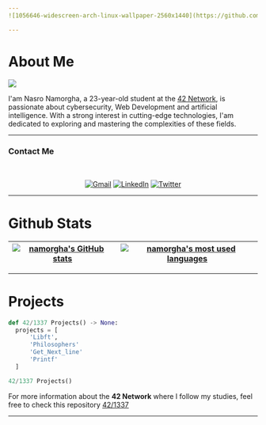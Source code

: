 ```yaml
---
![1056646-widescreen-arch-linux-wallpaper-2560x1440](https://github.com/user-attachments/assets/237613fd-0023-4922-b026-cca1eb9616ba)

---
```


# About Me

![](https://komarev.com/ghpvc/?username=namorgha&abbreviated=true)

I'am Nasro Namorgha, a 23-year-old student at the [42 Network](https://42.fr/le-reseau-mondial/), is passionate about cybersecurity, Web Development and artificial intelligence. With a strong interest in cutting-edge technologies, I'am dedicated to exploring and mastering the complexities of these fields.

  ---

### Contact Me

<div align = "center">

<br>

[![Gmail](https://img.shields.io/badge/Gmail-D14836?style=for-the-badge&logo=gmail&logoColor=white)](mailto:test) [![LinkedIn](https://img.shields.io/badge/linkedin-%230077B5.svg?style=for-the-badge&logo=linkedin&logoColor=white)](test) [![Twitter](https://img.shields.io/badge/Twitter-%231DA1F2.svg?style=for-the-badge&logo=Twitter&logoColor=white)](test)
</div>

---

# Github Stats

<div align="center">

| [![namorgha's GitHub stats](https://github-readme-stats-git-masterrstaa-rickstaa.vercel.app/api?username=namorgha&count_private=true&show_icons=true&hide=issues&hide_border=true&theme=jolly)](https://github.com/namorgha?tab=repositories) | [![namorgha's most used languages](https://github-readme-stats-git-masterrstaa-rickstaa.vercel.app/api/top-langs/?username=namorgha&layout=compact&hide_border=true&theme=jolly)](https://github.com/namorgha?tab=repositories) |
|:-:|:-:|

</div>

---

# Projects

```python
def 42/1337 Projects() -> None:
  projects = [
      'Libft',
      'Philosophers'
      'Get_Next_line'
      'Printf'
  ]

42/1337 Projects()
```
For more information about the **42 Network** where I follow my studies, feel free to check this repository [42/1337](https://github.com/Namorgha/42-Network)

---
